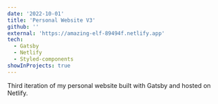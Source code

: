 ```yaml
---
date: '2022-10-01'
title: 'Personal Website V3'
github: ''
external: 'https://amazing-elf-89494f.netlify.app'
tech:
  - Gatsby
  - Netlify
  - Styled-components
showInProjects: true
---
```


Third iteration of my personal website built with Gatsby and hosted on Netlify.